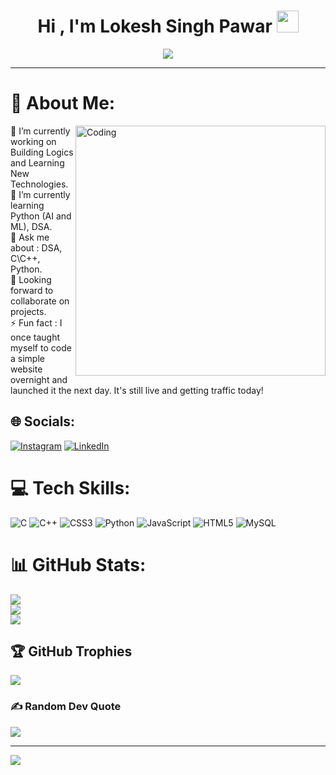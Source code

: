 <h1 align="center">Hi , I'm Lokesh Singh Pawar <img src="https://media.giphy.com/media/hvRJCLFzcasrR4ia7z/giphy.gif" width="35"></h1>
<p align="center">
  <a href="https://github.com/DenverCoder1/readme-typing-svg"><img src="https://readme-typing-svg.herokuapp.com?lines=Computer+Science+Engineering+Student;Aspiring+Software+Developer;Want%20To%20Become%20a%20Data%20Scientist&center=true&width=600&height=80"></a>
</p>
<hr/>

# 💫 About Me:
<img align="right" alt="Coding" width="400" src="https://camo.githubusercontent.com/d3a9f3a787ffc69aa73aa0a5cb5a29b968b823b62d80f7b589a705664dde9e2b/68747470733a2f2f7777772e627970656f706c652e636f6d2f77702d636f6e74656e742f75706c6f6164732f323031392f30332f70656f706c652d61742d776f726b2e676966"> 
  🔭 I’m currently working on Building Logics and Learning New Technologies.<br>🌱 I’m currently learning Python (AI and ML), DSA.<br>💬 Ask me about : DSA, C\C++, Python.<br>👯 Looking forward to collaborate on projects.<br>⚡ Fun fact : I once taught myself to code a simple website overnight and launched it the next day. It's still live and getting traffic today!


## 🌐 Socials:
[![Instagram](https://img.shields.io/badge/Instagram-%23E4405F.svg?logo=Instagram&logoColor=white)](https://instagram.com/lucky_singh2421) [![LinkedIn](https://img.shields.io/badge/LinkedIn-%230077B5.svg?logo=linkedin&logoColor=white)](https://linkedin.com/in/lokesh-singh-pawar-bb7841250/) 

# 💻 Tech Skills:
![C](https://img.shields.io/badge/c-%2300599C.svg?style=for-the-badge&logo=c&logoColor=white) ![C++](https://img.shields.io/badge/c++-%2300599C.svg?style=for-the-badge&logo=c%2B%2B&logoColor=white) ![CSS3](https://img.shields.io/badge/css3-%231572B6.svg?style=for-the-badge&logo=css3&logoColor=white) ![Python](https://img.shields.io/badge/python-3670A0?style=for-the-badge&logo=python&logoColor=ffdd54) ![JavaScript](https://img.shields.io/badge/javascript-%23323330.svg?style=for-the-badge&logo=javascript&logoColor=%23F7DF1E) ![HTML5](https://img.shields.io/badge/html5-%23E34F26.svg?style=for-the-badge&logo=html5&logoColor=white) ![MySQL](https://img.shields.io/badge/mysql-%2300f.svg?style=for-the-badge&logo=mysql&logoColor=white)
# 📊 GitHub Stats:
![](https://github-readme-stats.vercel.app/api?username=Lucky-2421&theme=gruvbox&hide_border=false&include_all_commits=true&count_private=false)<br/>
![](https://github-readme-streak-stats.herokuapp.com/?user=Lucky-2421&theme=gruvbox&hide_border=false)<br/>
![](https://github-readme-stats.vercel.app/api/top-langs/?username=Lucky-2421&theme=gruvbox&hide_border=false&include_all_commits=true&count_private=false&layout=compact)

## 🏆 GitHub Trophies
![](https://github-profile-trophy.vercel.app/?username=Lucky-2421&theme=radical&no-frame=false&no-bg=false&margin-w=4)

### ✍️ Random Dev Quote
![](https://quotes-github-readme.vercel.app/api?type=horizontal&theme=radical)

---
[![](https://visitcount.itsvg.in/api?id=Lucky-2421&icon=9&color=1)](https://visitcount.itsvg.in)

<!-- Proudly created with GPRM ( https://gprm.itsvg.in ) -->

